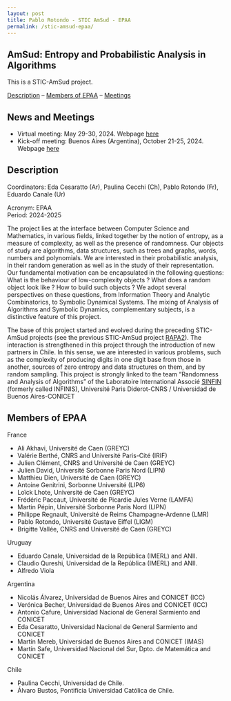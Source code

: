 ```yaml
---
layout: post
title: Pablo Rotondo - STIC AmSud - EPAA
permalink: /stic-amsud-epaa/
---
```




<style>
 .grid {
  display: flex;
 }
.column-left{ float: left; width: 33.333%; }
.column-right{ float: right; width: 33.333%; }
.column-center{ display: inline-block; width: 33.333%; }
</style>

<h2>AmSud: Entropy and Probabilistic Analysis in Algorithms</h2>

<p>This is a STIC-AmSud project. </p>



<p><a href="#Description">Description</a> – <a href="#Members">Members of EPAA</a> – <a href="#Meetings">Meetings</a>   </p>



<h2 id="Meetings">News and Meetings </h2>



<ul><li>Virtual meeting:  May 29-30, 2024. Webpage <a href="/stic-amsud-epaa-virtual/">here</a></li><li>Kick-off meeting: Buenos Aires (Argentina), October 21-25, 2024. Webpage <a href="/stic-amsud-epaa-kickoff/">here</a></li></ul>



<h2 id="Description"><a>Description</a></h2>



<p>Coordinators:  Eda Cesaratto (Ar), Paulina Cecchi (Ch), Pablo Rotondo (Fr), Eduardo Canale (Ur) </p>



<p>Acronym: EPAA<br> Period: 2024-2025</p>



<p>The project lies at the interface between Computer Science and 
Mathematics, in various fields, linked together by the notion of 
entropy, as a measure of complexity, as well as the presence of 
randomness. Our objects of study are algorithms, data structures, such 
as trees and graphs, words, numbers and polynomials. We are interested 
in their probabilistic analysis, in their random generation as well as 
in the study of their representation. Our fundamental motivation can be 
encapsulated in the following questions: What is the behaviour of 
low-complexity objects ? What does a random object look like ? How to 
build such objects ? We adopt several perspectives on these questions, 
from Information Theory and Analytic Combinatorics, to Symbolic 
Dynamical Systems. The mixing of Analysis of Algorithms and Symbolic 
Dynamics, complementary subjects, is a distinctive feature of this 
project. </p>



<p>The base of this project started and evolved during the preceding STIC-AmSud projects (see the previous STIC-AmSud project <a href="https://raofa-sinfin.greyc.fr/research/randomness-and-analysis-of-algorithms-2020-2021/index.html">RAPA2</a>).
 The interaction is strengthened in this project through the 
introduction of new partners in Chile. In this sense, we are interested 
in various problems, such as the complexity of producing digits in one 
digit base from those in another, sources of zero entropy and data 
structures on them, and by random sampling. This project is strongly 
linked to the team “Randomness and Analysis of Algorithms” of the 
Laboratoire International Associé <a href="http://www.irp-sinfin.org/">SINFIN</a> (formerly called INFINIS), Université Paris Diderot-CNRS / Universidad de Buenos Aires-CONICET</p>



<h2 id="Members"><a>Members of EPAA</a></h2>



<p>France</p>



<ul><li>  Ali Akhavi, Université de Caen (GREYC)</li><li>  Valérie Berthé, CNRS and Université Paris-Cité (IRIF)</li><li>  Julien Clément, CNRS and Université de Caen (GREYC)</li><li>  Julien David, Université Sorbonne Paris Nord (LIPN)</li><li>  Matthieu Dien, Université de Caen (GREYC)</li><li>  Antoine Genitrini, Sorbonne Université (LIP6)</li><li>  Loı̈ck Lhote, Université de Caen (GREYC)</li><li>  Frédéric Paccaut, Université de Picardie Jules Verne (LAMFA)</li><li>  Martin Pépin, Université Sorbonne Paris Nord (LIPN)</li><li>  Philippe Regnault, Université de Reims Champagne-Ardenne (LMR)</li><li>  Pablo Rotondo, Université Gustave Eiffel (LIGM)</li><li>  Brigitte Vallée, CNRS and Université de Caen (GREYC)</li></ul>



<p>Uruguay</p>



<ul><li>  Eduardo Canale, Universidad de la República (IMERL) and ANII.</li><li>  Claudio Qureshi, Universidad de la República (IMERL) and ANII.</li><li>   Alfredo Viola </li></ul>



<p>Argentina</p>



<ul><li>Nicolás Álvarez, Universidad de Buenos Aires and CONICET (ICC)</li><li> Verónica Becher, Universidad de Buenos Aires and CONICET (ICC)</li><li> Antonio Cafure, Universidad Nacional de General Sarmiento and CONICET</li><li> Eda Cesaratto, Universidad Nacional de General Sarmiento and CONICET</li><li> Martı́n Mereb, Universidad de Buenos Aires and CONICET (IMAS)</li><li> Martı́n Safe, Universidad Nacional del Sur, Dpto. de Matemática and CONICET</li></ul>



<p>Chile</p>



<ul><li>  Paulina Cecchi, Universidad de Chile.</li><li>  Álvaro Bustos, Pontificia Universidad Católica de Chile.</li></ul>
